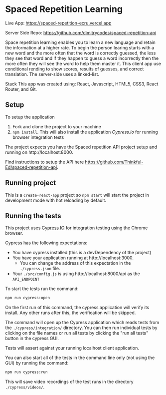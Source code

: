 # Spaced Repetition Learning

Live App: https://spaced-repetition-ecru.vercel.app

Server Side Repo: https://github.com/dimitrycodes/spaced-repetition-api

Space repetition learning enables you to learn a new language and retain the information at a higher rate. 
To begin the person learing starts with a new word and the more often that the word is correctly guessed, the less they see that word and if they happen to guess a word incorrectly then the more often they will see the word to help them master it. This client app use conditional rending to show scores, results of guesses, and correct translation. The server-side uses a linked-list. 

Stack This app was created using: React, Javascript, HTML5, CSS3, React Router, and Git.  

## Setup

To setup the application

1. Fork and clone the project to your machine
2. `npm install`. This will also install the application *Cypress.io* for running browser integration tests

The project expects you have the Spaced repetition API project setup and running on http://localhost:8000.

Find instructions to setup the API here https://github.com/Thinkful-Ed/spaced-repetition-api.

## Running project

This is a `create-react-app` project so `npm start` will start the project in development mode with hot reloading by default.

## Running the tests

This project uses [Cypress IO](https://docs.cypress.io) for integration testing using the Chrome browser.

Cypress has the following expectations:

- You have cypress installed (this is a devDependency of the project)
- You have your application running at http://localhost:3000.
  - You can change the address of this expectation in the `./cypress.json` file.
- Your `./src/config.js` is using http://localhost:8000/api as the `API_ENDPOINT`

To start the tests run the command:

```bash
npm run cypress:open
```

On the first run of this command, the cypress application will verify its install. Any other runs after this, the verification will be skipped.

The command will open up the Cypress application which reads tests from the `./cypress/integration/` directory. You can then run individual tests by clicking on the file names or run all tests by clicking the "run all tests" button in the cypress GUI.

Tests will assert against your running localhost client application.

You can also start all of the tests in the command line only (not using the GUI) by running the command:

```bash
npm run cypress:run
```

This will save video recordings of the test runs in the directory `./cypress/videos/`.
